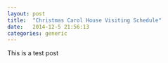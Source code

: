 ```yaml
---
layout: post
title:  "Christmas Carol House Visiting Schedule"
date:   2014-12-5 21:56:13
categories: generic
---
```

This is a test post

